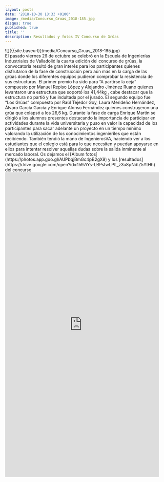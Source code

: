 ```yaml
---
layout: posts
date: '2018-10-30 10:33 +0100'
image: /media/Concurso_Gruas_2018-185.jpg
disqus: true
published: true
title: ''
description: Resultados y fotos IV Concurso de Grúas
---
```

<div class="row">
<div class="col-12 col-sm-6">
![]({{site.baseurl}}/media/Concurso_Gruas_2018-185.jpg)
</div>
<div class="col-12 col-sm-6">
El pasado viernes 26 de octubre se celebró en la Escuela de Ingenierías Industriales de Valladolid la cuarta edición del concurso de grúas, la convocatoria resultó de gran interés para los participantes quienes disfrutaron de la fase de construcción pero aún más en la carga de las grúas donde los diferentes equipos pudieron comprobar la resistencia de sus estructuras. El primer premio ha sido para “A partirse la ceja” compuesto por Manuel Repiso López y Alejandro Jiménez Ruano quienes levantaron una estructura que soportó los 41,44kg , cabe destacar que la estructura no partió y fue indultada por el jurado. El segundo equipo fue “Los Grúas” compuesto por Raúl Tejedor Goy, Laura Merideño Hernández, Álvaro García García y Enrique Alonso Fernández quienes construyeron una grúa que colapsó a los 26,6 kg. Durante la fase de carga Enrique Martin se dirigió a los alumnos presentes destacando la importancia de participar en actividades durante la vida universitaria y puso en valor la capacidad de los participantes para sacar adelante un proyecto en un tiempo mínimo valorando la utilización de los conocimientos ingenieriles que están recibiendo. También tendió la mano de IngenierosVA, haciendo ver a los estudiantes que el colegio está para lo que necesiten y puedan apoyarse en ellos para intentar resolver aquellas dudas sobre la salida inminente al mercado laboral.
Os dejamos el [Álbum fotos](https://photos.app.goo.gl/AUPbqjBmGc4pB2gX9) y los [resultados](https://drive.google.com/open?id=1597iYs-LBPstwLPlt_z3u8pNdIZ5YtHh) del concurso 
  
</div>
</div>
<iframe src="https://drive.google.com/open?id=1597iYs-LBPstwLPlt_z3u8pNdIZ5YtHh" width="100%" height="1000" frameborder="0" marginheight="0" marginwidth="0">Cargando...</iframe>
